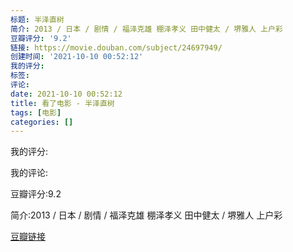```yaml
---
标题: 半泽直树
简介: 2013 / 日本 / 剧情 / 福泽克雄 棚泽孝义 田中健太 / 堺雅人 上户彩
豆瓣评分: '9.2'
链接: https://movie.douban.com/subject/24697949/
创建时间: '2021-10-10 00:52:12'
我的评分:
标签:
评论:
date: 2021-10-10 00:52:12
title: 看了电影 - 半泽直树
tags: [电影]
categories: []
---
```


我的评分:

我的评论:

豆瓣评分:9.2

简介:2013 / 日本 / 剧情 / 福泽克雄 棚泽孝义 田中健太 / 堺雅人 上户彩

[豆瓣链接](https://movie.douban.com/subject/24697949/)

